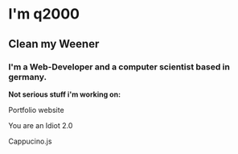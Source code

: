 # I'm q2000

## Clean my Weener 

### I'm a Web-Developer and a computer scientist based in germany. 

**Not serious stuff i'm working on:** 

Portfolio website

You are an Idiot 2.0

Cappucino.js
